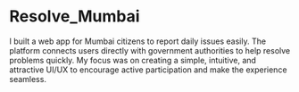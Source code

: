 # Resolve_Mumbai
I built a web app for Mumbai citizens to report daily issues easily. The platform connects users directly with government authorities to help resolve problems quickly. My focus was on creating a simple, intuitive, and attractive UI/UX to encourage active participation and make the experience seamless.
